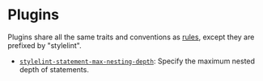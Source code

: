 # Plugins

Plugins share all the same traits and conventions as [rules](/docs/user-guide/rules.md), except they are prefixed by "stylelint".

* [`stylelint-statement-max-nesting-depth`](https://github.com/davidtheclark/stylelint-statement-max-nesting-depth): Specify the maximum nested depth of statements.
